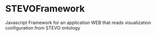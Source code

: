 # STEVOFramework
Javascript Framework for an application WEB that reads visualization configuration from STEVO ontology
